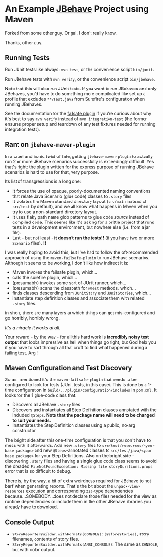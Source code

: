 # An Example  [JBehave](http://jbehave.org/) Project using Maven

Forked from some other guy.  Or gal.  I don't really know.

Thanks, other guy.  


## Running Tests

Run JUnit tests like always: `mvn test`, or the convenience script `bin/junit`.

Run JBehave tests with `mvn verify`, or the convenience script `bin/jbehave`.   

Note that this will also run JUnit tests.  If you want to run JBehaves and only JBehaves, you'd have to do something
more compilcated like set up a profile that excludes `**/Test.java` from Surefire's configuration when running JBehaves.  

See the documentation for the [failsafe plugin](http://maven.apache.org/surefire/maven-failsafe-plugin/index.html) if
you're curious about why it's best to say `mvn verify` instead of `mvn integration-test` (the former ensures proper
setup and teardown of any test fixtures needed for running integration tests).


## Rant on `jbehave-maven-plugin`

In a cruel and ironic twist of fate, getting `jbehave-maven-plugin` to actually run 2 or more JBehave scenarios
successfully is exceedingly difficult.  Yes that's right: the plugin written for the express purpose of running JBehave
scenarios is hard to use for that, very purpose.

Its list of transgressions is a long one:

- It forces the use of opaque, poorly-documented naming conventions that relate Java Scenario (glue code) classes to
  `.story` files
- It violates the Maven standard directory layout (`src/main` instead of `src/test` by default), and we all know what
  happens in Maven when you try to use a non-standard directory layout.
- It uses flaky path name glob patterns to glue code *source* instead of compiled code.  This seems like it's asking for
  a brittle project that runs tests in a development environment, but nowhere else (i.e. from a jar file).
- Last - but not least - **it doesn't run the tests!!** (if you have two or more `Scenario` files).  **!!**

I was really hoping to avoid this, but I've had to follow the oft-recommended approach of using the
`maven-failsafe-plugin` to run JBehave scenarios.  Although it seems to be working, I don't like how indirect it is:

- Maven invokes the failsafe plugin, which...
- calls the surefire plugin, which...
- (presumably) invokes some sort of JUnit runner, which...
- (presumably) scans the classpath for `@Test` methods, which...
- finds classes descending from `JUnitStory` and `JUnitStories`, which...
- instantiate step definition classes and associate them with related `.story` files.

In short, there are many layers at which things can get mis-configured and go horribly, horribly wrong.

*It's a miracle it works at all.*

Your reward - by the way - for all this hard work is **incredibly noisy test output** that looks impressive as hell when
things go right, but God help you if you have to sort through all that cruft to find what happened during a failing
test.  Arg!!


## Maven Configuration and Test Discovery

So as I mentioned it's the `maven-failsafe-plugin` that needs to be configured to look for tests (JUnit tests, in this
case).  This is done by a 1-time configuration in `build/../plugin/configuration/includes` in `pom.xml`.  It looks for
the 1 glue-code class that:

- Discovers all JBehave `.story` files
- Discovers and instantiates all Step Definition classes annotated with the included `@Steps`.
  **Note that the package name will need to be changed to suit your needs.**
- Instantiates the Step Definition classes using a public, no-arg constructor.

The bright side after this one-time configuration is that you don't have to mess with it afterwards.  Add new `.story` files
to `src/test/resources/<your base package>` and new `@Steps`-annotated classes to `src/test/java/<your base package>`
for your Step Definitions.  Also on the bright side - discovering `.story` files and having a single glue code class
seems to avoid the dreaded `FileNotFoundException: Missing file storyDurations.props` error that is so difficult to
debug.

There is, by the way, a bit of extra weirdness required for JBehave to not barf when generating reports.  That's the bit
about the `unpack-view-resources` execution and corresponding `zip`-type dependencies because...SOMEBODY...does not
declare those files needed for the view as runtime dependencies or include them in the other JBehave libraries you
already have to download.


## Console Output

- `StoryReporterBuilder.withFormats(CONSOLE)`: `(BeforeStories)`, story filenames, contents of story files.
- `StoryReporterBuilder.withFormats(ANSI_CONSOLE)`: The same as `CONSOLE`, but with color output.

